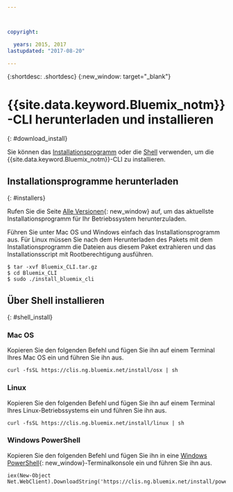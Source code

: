 ```yaml
---



copyright:

  years: 2015, 2017
lastupdated: "2017-08-20"

---
```



{:shortdesc: .shortdesc}
{:new_window: target="_blank"}


# {{site.data.keyword.Bluemix_notm}}-CLI herunterladen und installieren
{: #download_install}

Sie können das [Installationsprogramm](#installers) oder die [Shell](#shell_install) verwenden, um die {{site.data.keyword.Bluemix_notm}}-CLI zu installieren.

## Installationsprogramme herunterladen
{: #installers}

Rufen Sie die Seite [Alle Versionen](all_versions.html){: new_window} auf, um das aktuellste Installationsprogramm für Ihr Betriebssystem herunterzuladen.

Führen Sie unter Mac OS und Windows einfach das Installationsprogramm aus. 
Für Linux müssen Sie nach dem Herunterladen des Pakets mit dem Installationsprogramm die Dateien aus diesem Paket extrahieren und das Installationsscript mit Rootberechtigung ausführen.

  ```
  $ tar -xvf Bluemix_CLI.tar.gz
  $ cd Bluemix_CLI
  $ sudo ./install_bluemix_cli

  ```
## Über Shell installieren
{: #shell_install}


### Mac OS

Kopieren Sie den folgenden Befehl und fügen Sie ihn auf einem Terminal Ihres Mac OS ein und führen Sie ihn aus.

```
curl -fsSL https://clis.ng.bluemix.net/install/osx | sh
```

### Linux

Kopieren Sie den folgenden Befehl und fügen Sie ihn auf einem Terminal Ihres Linux-Betriebssystems ein und führen Sie ihn aus.

```
curl -fsSL https://clis.ng.bluemix.net/install/linux | sh
```

### Windows PowerShell

Kopieren Sie den folgenden Befehl und fügen Sie ihn in eine [Windows PowerShell](https://msdn.microsoft.com/en-us/powershell/scripting/getting-started/getting-started-with-windows-powershell){: new_window}-Terminalkonsole ein und führen Sie ihn aus.

```
iex(New-Object Net.WebClient).DownloadString('https://clis.ng.bluemix.net/install/powershell')
```

